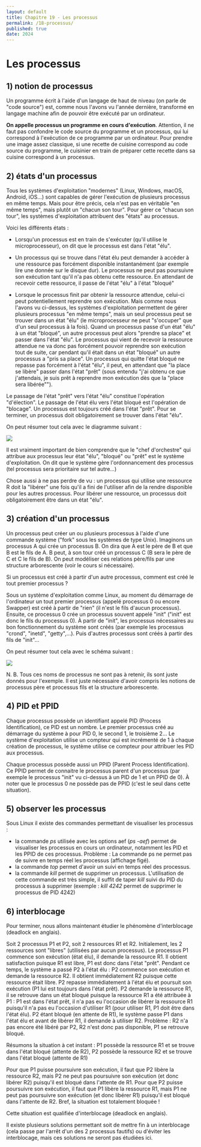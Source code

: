 ```yaml
---
layout: default
title: Chapitre 19 - Les processus
permalink: /18-processus/
published: true
date: 2024
---
```


# Les processus

## 1) notion de processus

Un programme écrit à l'aide d'un langage de haut de niveau (on parle de "code source") est, comme nous l'avons vu l'année dernière, transformé en langage machine afin de pouvoir être exécuté par un ordinateur.

**On appelle processus un programme en cours d'exécution**. Attention, il ne faut pas confondre le code source du programme et un processus, qui lui correspond à l'exécution de ce programme par un ordinateur. Pour prendre une image assez classique, si une recette de cuisine correspond au code source du programme, le cuisinier en train de préparer cette recette dans sa cuisine correspond à un processus.

## 2) états d'un processus
Tous les systèmes d'exploitation "modernes" (Linux, Windows, macOS, Android, iOS...) sont capables de gérer l'exécution de plusieurs processus en même temps. Mais pour être précis, cela n'est pas en véritable "en même temps", mais plutôt un "chacun son tour". Pour gérer ce "chacun son tour", les systèmes d'exploitation attribuent des "états" au processus.

Voici les différents états :

- Lorsqu'un processus est en train de s'exécuter (qu'il utilise le microprocesseur), on dit que le processus est dans l'état "élu".

- Un processus qui se trouve dans l'état élu peut demander à accéder à une ressource pas forcément disponible instantanément (par exemple lire une donnée sur le disque dur). Le processus ne peut pas poursuivre son exécution tant qu'il n'a pas obtenu cette ressource. En attendant de recevoir cette ressource, il passe de l'état "élu" à l'état "bloqué"

- Lorsque le processus finit par obtenir la ressource attendue, celui-ci peut potentiellement reprendre son exécution. Mais comme nous l'avons vu ci-dessus, les systèmes d'exploitation permettent de gérer plusieurs processus "en même temps", mais un seul processus peut se trouver dans un état "élu" (le microprocesseur ne peut "s'occuper" que d'un seul processus à la fois). Quand un processus passe d'un état "élu" à un état "bloqué", un autre processus peut alors "prendre sa place" et passer dans l'état "élu". Le processus qui vient de recevoir la ressource attendue ne va donc pas forcément pouvoir reprendre son exécution tout de suite, car pendant qu'il était dans un état "bloqué" un autre processus a "pris sa place". Un processus qui quitte l'état bloqué ne repasse pas forcément à l'état "élu", il peut, en attendant que "la place se libère" passer dans l'état "prêt" (sous entendu "j'ai obtenu ce que j'attendais, je suis prêt à reprendre mon exécution dès que la "place sera libérée"").

Le passage de l'état "prêt" vers l'état "élu" constitue l'opération "d'élection". Le passage de l'état élu vers l'état bloqué est l'opération de "blocage". Un processus est toujours créé dans l'état "prêt". Pour se terminer, un processus doit obligatoirement se trouver dans l'état "élu".

On peut résumer tout cela avec le diagramme suivant :

![](img/c19c_1.jpg)

Il est vraiment important de bien comprendre que le "chef d'orchestre" qui attribue aux processus leur état "élu", "bloqué" ou "prêt" est le système d'exploitation. On dit que le système gère l'ordonnancement des processus (tel processus sera prioritaire sur tel autre...)

Chose aussi à ne pas perdre de vu : un processus qui utilise une ressource R doit la "libérer" une fois qu'il a fini de l'utiliser afin de la rendre disponible pour les autres processus. Pour libérer une ressource, un processus doit obligatoirement être dans un état "élu".

## 3) création d'un processus

Un processus peut créer un ou plusieurs processus à l'aide d'une commande système ("fork" sous les systèmes de type Unix). Imaginons un processus A qui crée un processus B. On dira que A est le père de B et que B est le fils de A. B peut, à son tour créé un processus C (B sera le père de C et C le fils de B). On peut modéliser ces relations père/fils par une structure arborescente (voir le cours si nécessaire).

Si un processus est créé à partir d'un autre processus, comment est créé le tout premier processus ?

Sous un système d'exploitation comme Linux, au moment du démarrage de l'ordinateur un tout premier processus (appelé processus 0 ou encore Swapper) est créé à partir de "rien" (il n'est le fils d'aucun processus). Ensuite, ce processus 0 crée un processus souvent appelé "init" ("init" est donc le fils du processus 0). À partir de "init", les processus nécessaires au bon fonctionnement du système sont créés (par exemple les processus "crond", "inetd", "getty",...). Puis d'autres processus sont créés à partir des fils de "init"...

On peut résumer tout cela avec le schéma suivant :

![](img/c19c_2.jpg)

N. B. Tous ces noms de processus ne sont pas à retenir, ils sont juste donnés pour l'exemple. Il est juste nécessaire d'avoir compris les notions de processus père et processus fils et la structure arborescente.

## 4) PID et PPID
Chaque processus possède un identifiant appelé PID (Process Identification), ce PID est un nombre. Le premier processus créé au démarrage du système à pour PID 0, le second 1, le troisième 2... Le système d'exploitation utilise un compteur qui est incrémenté de 1 à chaque création de processus, le système utilise ce compteur pour attribuer les PID aux processus.

Chaque processus possède aussi un PPID (Parent Process Identification). Ce PPID permet de connaitre le processus parent d'un processus (par exemple le processus "init" vu ci-dessus à un PID de 1 et un PPID de 0). À noter que le processus 0 ne possède pas de PPID (c'est le seul dans cette situation).

## 5) observer les processus

Sous Linux il existe des commandes permettant de visualiser les processus : 
- la commande *ps* utilisée avec les options aef (*ps -aef*) permet de visualiser les processus en cours un ordinateur, notamment les PID et les PPID de ces processus. Problème : La commande ps ne permet pas de suivre en temps réel les processus (affichage figé).
- la commande *top* permet d'avoir un suivi en temps réel des  processus.
- la commande *kill* permet de supprimer un processus. L'utilisation de cette commande est très simple, il suffit de taper *kill* suivi du PID du processus à supprimer (exemple : *kill 4242* permet de supprimer le processus de PID 4242)

## 6) interblocage

Pour terminer, nous allons maintenant étudier le phénomène d'interblocage (deadlock en anglais).

Soit 2 processus P1 et P2, soit 2 ressources R1 et R2. Initialement, les 2 ressources sont "libres" (utilisées par aucun processus). Le processus P1 commence son exécution (état élu), il demande la ressource R1. Il obtient satisfaction puisque R1 est libre, P1 est donc dans l'état "prêt". Pendant ce temps, le système a passé P2 à l'état élu : P2 commence son exécution et demande la ressource R2. Il obtient immédiatement R2 puisque cette ressource était libre. P2 repasse immédiatement à l'état élu et poursuit son exécution (P1 lui est toujours dans l'état prêt). P2 demande la ressource R1, il se retrouve dans un état bloqué puisque la ressource R1 a été attribuée à P1 : P1 est dans l'état prêt, il n'a pas eu l'occasion de libérer la ressource R1 puisqu'il n'a pas eu l'occasion d'utiliser R1 (pour utiliser R1, P1 doit être dans l'état élu). P2 étant bloqué (en attente de R1), le système passe P1 dans l'état élu et avant de libérer R1, il demande à utiliser R2. Problème : R2 n'a pas encore été libéré par P2, R2 n'est donc pas disponible, P1 se retrouve bloqué.

Résumons la situation à cet instant : P1 possède la ressource R1 et se trouve dans l'état bloqué (attente de R2), P2 possède la ressource R2 et se trouve dans l'état bloqué (attente de R1)

Pour que P1 puisse poursuivre son exécution, il faut que P2 libère la ressource R2, mais P2 ne peut pas poursuivre son exécution (et donc libérer R2) puisqu'il est bloqué dans l'attente de R1. Pour que P2 puisse poursuivre son exécution, il faut que P1 libère la ressource R1, mais P1 ne peut pas poursuivre son exécution (et donc libérer R1) puisqu'il est bloqué dans l'attente de R2. Bref, la situation est totalement bloquée !

Cette situation est qualifiée d'interblocage (deadlock en anglais).

Il existe plusieurs solutions permettant soit de mettre fin à un interblocage (cela passe par l'arrêt d'un des 2 processus fautifs) ou d'éviter les interblocage, mais ces solutions ne seront pas étudiées ici.

